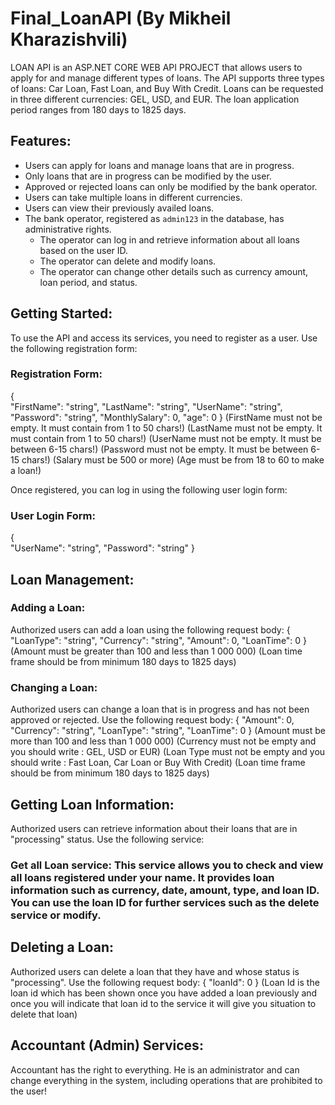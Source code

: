 # Final_LoanAPI (By Mikheil Kharazishvili)

LOAN API is an ASP.NET CORE WEB API PROJECT that allows users to apply for and manage different types of loans. The API supports three types of loans: Car Loan, Fast Loan, and Buy With Credit. Loans can be requested in three different currencies: GEL, USD, and EUR. The loan application period ranges from 180 days to 1825 days.

## Features:

- Users can apply for loans and manage loans that are in progress.
- Only loans that are in progress can be modified by the user.
- Approved or rejected loans can only be modified by the bank operator.
- Users can take multiple loans in different currencies.
- Users can view their previously availed loans.
- The bank operator, registered as `admin123` in the database, has administrative rights.
  - The operator can log in and retrieve information about all loans based on the user ID.
  - The operator can delete and modify loans.
  - The operator can change other details such as currency amount, loan period, and status.

## Getting Started:

To use the API and access its services, you need to register as a user. Use the following registration form:

### Registration Form:

{  
  "FirstName": "string",
  "LastName": "string",
  "UserName": "string",
  "Password": "string",
  "MonthlySalary": 0,
  "age": 0
}
(FirstName must not be empty. It must contain from 1 to 50 chars!)
(LastName must not be empty. It must contain from 1 to 50 chars!)
(UserName must not be empty. It must be  between  6-15 chars!)
(Password must not be empty. It must be  between  6-15 chars!)
(Salary must be 500 or more)
(Age must be from 18 to 60 to make a loan!)

Once registered, you can log in using the following user login form:

### User Login Form:
{  
  "UserName": "string",
  "Password": "string"
}
## Loan Management:
### Adding a Loan:
Authorized users can add a loan using the following request body:
{
  "LoanType": "string",
  "Currency": "string",
  "Amount": 0,
  "LoanTime": 0
}
(Amount must be greater than 100 and less than 1 000 000)
(Loan time frame should be from minimum 180 days to 1825 days)

### Changing a Loan:
Authorized users can change a loan that is in progress and has not been approved or rejected. Use the following request body:
{
  "Amount": 0,
  "Currency": "string",
  "LoanType": "string",
  "LoanTime": 0
}
(Amount must be more than 100 and less than 1 000 000)
(Currency must not be empty and you should  write : GEL, USD or EUR)
(Loan Type must not be empty and you should  write : Fast Loan, Car Loan or Buy With Credit)
(Loan time frame should be from minimum 180 days to 1825 days)

## Getting Loan Information:
Authorized users can retrieve information about their loans that are in "processing" status. Use the following service:

### Get all Loan service: This service allows you to check and view all loans registered under your name. It provides loan information such as currency, date, amount, type, and loan ID. You can use the loan ID for further services such as the delete service or modify.

## Deleting a Loan:
Authorized users can delete a loan that they have and whose status is "processing". Use the following request body:
{
  "loanId": 0
}
(Loan Id is the loan id which has been shown once you have added a loan previously and once you will indicate that loan id to the service it will give you situation to delete that loan)

## Accountant (Admin) Services:
Accountant has the right to everything. He is an administrator and can change everything in the system, including operations that are prohibited to the user!
